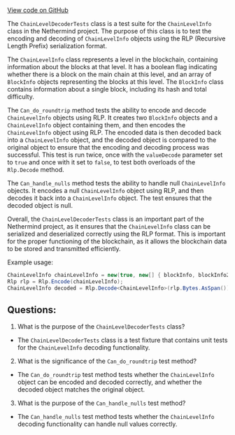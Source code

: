 [View code on GitHub](https://github.com/NethermindEth/nethermind/src/Nethermind/Nethermind.Core.Test/Encoding/ChainLevelDecoderTests.cs)

The `ChainLevelDecoderTests` class is a test suite for the `ChainLevelInfo` class in the Nethermind project. The purpose of this class is to test the encoding and decoding of `ChainLevelInfo` objects using the RLP (Recursive Length Prefix) serialization format. 

The `ChainLevelInfo` class represents a level in the blockchain, containing information about the blocks at that level. It has a boolean flag indicating whether there is a block on the main chain at this level, and an array of `BlockInfo` objects representing the blocks at this level. The `BlockInfo` class contains information about a single block, including its hash and total difficulty. 

The `Can_do_roundtrip` method tests the ability to encode and decode `ChainLevelInfo` objects using RLP. It creates two `BlockInfo` objects and a `ChainLevelInfo` object containing them, and then encodes the `ChainLevelInfo` object using RLP. The encoded data is then decoded back into a `ChainLevelInfo` object, and the decoded object is compared to the original object to ensure that the encoding and decoding process was successful. This test is run twice, once with the `valueDecode` parameter set to `true` and once with it set to `false`, to test both overloads of the `Rlp.Decode` method. 

The `Can_handle_nulls` method tests the ability to handle null `ChainLevelInfo` objects. It encodes a null `ChainLevelInfo` object using RLP, and then decodes it back into a `ChainLevelInfo` object. The test ensures that the decoded object is null. 

Overall, the `ChainLevelDecoderTests` class is an important part of the Nethermind project, as it ensures that the `ChainLevelInfo` class can be serialized and deserialized correctly using the RLP format. This is important for the proper functioning of the blockchain, as it allows the blockchain data to be stored and transmitted efficiently. 

Example usage:

```csharp
ChainLevelInfo chainLevelInfo = new(true, new[] { blockInfo, blockInfo2 });
Rlp rlp = Rlp.Encode(chainLevelInfo);
ChainLevelInfo decoded = Rlp.Decode<ChainLevelInfo>(rlp.Bytes.AsSpan());
```
## Questions: 
 1. What is the purpose of the `ChainLevelDecoderTests` class?
- The `ChainLevelDecoderTests` class is a test fixture that contains unit tests for the `ChainLevelInfo` decoding functionality.

2. What is the significance of the `Can_do_roundtrip` test method?
- The `Can_do_roundtrip` test method tests whether the `ChainLevelInfo` object can be encoded and decoded correctly, and whether the decoded object matches the original object.

3. What is the purpose of the `Can_handle_nulls` test method?
- The `Can_handle_nulls` test method tests whether the `ChainLevelInfo` decoding functionality can handle null values correctly.